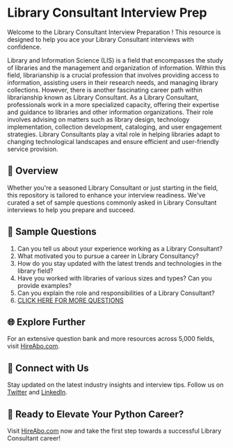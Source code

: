 # Library Consultant Interview Prep

Welcome to the Library Consultant Interview Preparation ! This resource is designed to help you ace your Library Consultant interviews with confidence.

Library and Information Science (LIS) is a field that encompasses the study of libraries and the management and organization of information. Within this field, librarianship is a crucial profession that involves providing access to information, assisting users in their research needs, and managing library collections. However, there is another fascinating career path within librarianship known as Library Consultant. As a Library Consultant, professionals work in a more specialized capacity, offering their expertise and guidance to libraries and other information organizations. Their role involves advising on matters such as library design, technology implementation, collection development, cataloging, and user engagement strategies. Library Consultants play a vital role in helping libraries adapt to changing technological landscapes and ensure efficient and user-friendly service provision.

## 🚀 Overview

Whether you're a seasoned Library Consultant or just starting in the field, this repository is tailored to enhance your interview readiness. We've curated a set of sample questions commonly asked in Library Consultant interviews to help you prepare and succeed.

## 📝 Sample Questions

1. Can you tell us about your experience working as a Library Consultant?
2. What motivated you to pursue a career in Library Consultancy?
3. How do you stay updated with the latest trends and technologies in the library field?
4. Have you worked with libraries of various sizes and types? Can you provide examples?
5. Can you explain the role and responsibilities of a Library Consultant?
6. [CLICK HERE FOR MORE QUESTIONS](https://hireabo.com/job/18_0_37/Library%20Consultant)

## 🌐 Explore Further

For an extensive question bank and more resources across 5,000 fields, visit [HireAbo.com](https://www.hireabo.com).

## 📱 Connect with Us

Stay updated on the latest industry insights and interview tips. Follow us on [Twitter](https://twitter.com/hireabo) and [LinkedIn](https://www.linkedin.com/in/hire-abo-3609972a8/).

## 🚀 Ready to Elevate Your Python Career?

Visit [HireAbo.com](https://www.hireabo.com) now and take the first step towards a successful Library Consultant career!